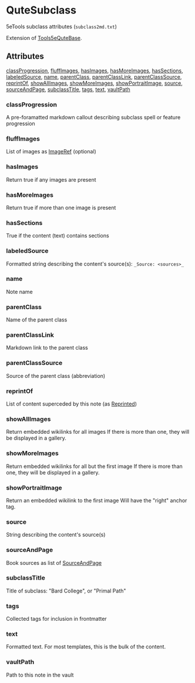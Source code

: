 # QuteSubclass

5eTools subclass attributes (`subclass2md.txt`)

Extension of [Tools5eQuteBase](Tools5eQuteBase.md).

## Attributes

[classProgression](#classprogression), [fluffImages](#fluffimages), [hasImages](#hasimages), [hasMoreImages](#hasmoreimages), [hasSections](#hassections), [labeledSource](#labeledsource), [name](#name), [parentClass](#parentclass), [parentClassLink](#parentclasslink), [parentClassSource](#parentclasssource), [reprintOf](#reprintof), [showAllImages](#showallimages), [showMoreImages](#showmoreimages), [showPortraitImage](#showportraitimage), [source](#source), [sourceAndPage](#sourceandpage), [subclassTitle](#subclasstitle), [tags](#tags), [text](#text), [vaultPath](#vaultpath)


### classProgression

A pre-foramatted markdown callout describing subclass spell or feature progression

### fluffImages

List of images as [ImageRef](../ImageRef.md) (optional)

### hasImages

Return true if any images are present

### hasMoreImages

Return true if more than one image is present

### hasSections

True if the content (text) contains sections

### labeledSource

Formatted string describing the content's source(s): `_Source: <sources>_`

### name

Note name

### parentClass

Name of the parent class

### parentClassLink

Markdown link to the parent class

### parentClassSource

Source of the parent class (abbreviation)

### reprintOf

List of content superceded by this note (as [Reprinted](../Reprinted.md))

### showAllImages

Return embedded wikilinks for all images
If there is more than one, they will be displayed in a gallery.

### showMoreImages

Return embedded wikilinks for all but the first image
If there is more than one, they will be displayed in a gallery.

### showPortraitImage

Return an embedded wikilink to the first image
Will have the "right" anchor tag.

### source

String describing the content's source(s)

### sourceAndPage

Book sources as list of [SourceAndPage](../SourceAndPage.md)

### subclassTitle

Title of subclass: "Bard College", or "Primal Path"

### tags

Collected tags for inclusion in frontmatter

### text

Formatted text. For most templates, this is the bulk of the content.

### vaultPath

Path to this note in the vault

